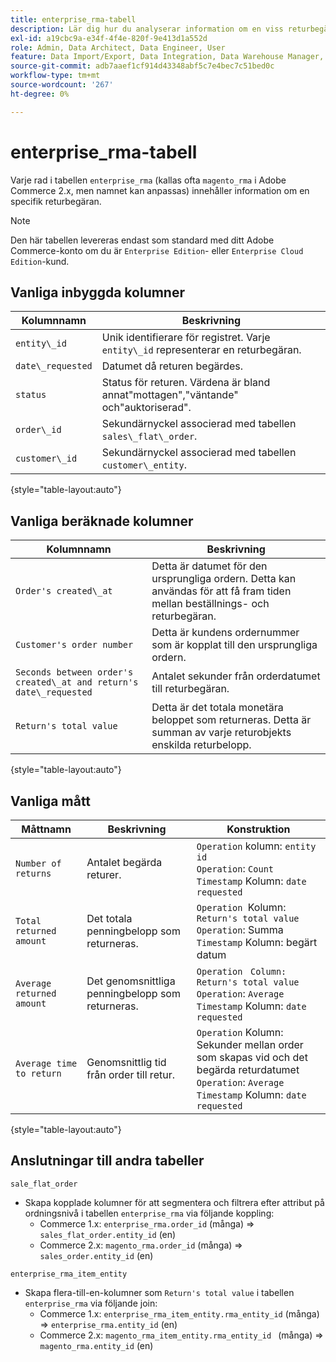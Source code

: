 ```yaml
---
title: enterprise_rma-tabell
description: Lär dig hur du analyserar information om en viss returbegäran.
exl-id: a19cbc9a-e34f-4f4e-820f-9e413d1a552d
role: Admin, Data Architect, Data Engineer, User
feature: Data Import/Export, Data Integration, Data Warehouse Manager, Commerce Tables
source-git-commit: adb7aaef1cf914d43348abf5c7e4bec7c51bed0c
workflow-type: tm+mt
source-wordcount: '267'
ht-degree: 0%

---
```


# enterprise_rma-tabell

Varje rad i tabellen `enterprise_rma` (kallas ofta `magento_rma` i Adobe Commerce 2.x, men namnet kan anpassas) innehåller information om en specifik returbegäran.

>[!NOTE]
>
>Den här tabellen levereras endast som standard med ditt Adobe Commerce-konto om du är `Enterprise Edition`- eller `Enterprise Cloud Edition`-kund.

## Vanliga inbyggda kolumner

| **Kolumnnamn** | **Beskrivning** |
|---|---|
| `entity\_id` | Unik identifierare för registret. Varje `entity\_id` representerar en returbegäran. |
| `date\_requested` | Datumet då returen begärdes. |
| `status` | Status för returen. Värdena är bland annat&quot;mottagen&quot;,&quot;väntande&quot; och&quot;auktoriserad&quot;. |
| `order\_id` | Sekundärnyckel associerad med tabellen `sales\_flat\_order`. |
| `customer\_id` | Sekundärnyckel associerad med tabellen `customer\_entity`. |

{style="table-layout:auto"}

## Vanliga beräknade kolumner

| **Kolumnnamn** | **Beskrivning** |
|---|---|
| `Order's created\_at` | Detta är datumet för den ursprungliga ordern. Detta kan användas för att få fram tiden mellan beställnings- och returbegäran. |
| `Customer's order number` | Detta är kundens ordernummer som är kopplat till den ursprungliga ordern. |
| `Seconds between order's created\_at and return's date\_requested` | Antalet sekunder från orderdatumet till returbegäran. |
| `Return's total value` | Detta är det totala monetära beloppet som returneras. Detta är summan av varje returobjekts enskilda returbelopp. |

{style="table-layout:auto"}

## Vanliga mått

| **Måttnamn** | **Beskrivning** | **Konstruktion** |
|---|---|---|
| `Number of returns` | Antalet begärda returer. | `Operation` kolumn: `entity id`<br>`Operation`: `Count`<br>`Timestamp` Kolumn: `date requested` |
| `Total returned amount` | Det totala penningbelopp som returneras. | `Operation `Kolumn: `Return's total value`<br>`Operation`: Summa<br>`Timestamp` Kolumn: begärt datum |
| `Average returned amount` | Det genomsnittliga penningbelopp som returneras. | `Operation` ` Column: Return's total value`<br>`Operation`: `Average`<br>`Timestamp` Kolumn: `date requested` |
| `Average time to return` | Genomsnittlig tid från order till retur. | `Operation` Kolumn: Sekunder mellan order som skapas vid och det begärda returdatumet <br>`Operation`: `Average`<br>`Timestamp` Kolumn: `date requested` |

{style="table-layout:auto"}

## Anslutningar till andra tabeller

`sale_flat_order`

* Skapa kopplade kolumner för att segmentera och filtrera efter attribut på ordningsnivå i tabellen `enterprise_rma` via följande koppling:
   * Commerce 1.x: `enterprise_rma.order_id` (många) => `sales_flat_order.entity_id` (en)
   * Commerce 2.x: `magento_rma.order_id` (många) => `sales_order.entity_id` (en)

`enterprise_rma_item_entity`

* Skapa flera-till-en-kolumner som `Return's total value` i tabellen `enterprise_rma` via följande join:
   * Commerce 1.x: `enterprise_rma_item_entity.rma_entity_id` (många) => `enterprise_rma.entity_id` (en)
   * Commerce 2.x: `magento_rma_item_entity.rma_entity_id ` (många) => `magento_rma.entity_id` (en)
